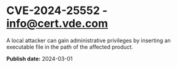 # CVE-2024-25552 - info@cert.vde.com

A local attacker can gain administrative privileges by inserting an executable file in the path of the affected product.

**Publish date:** 2024-03-01
